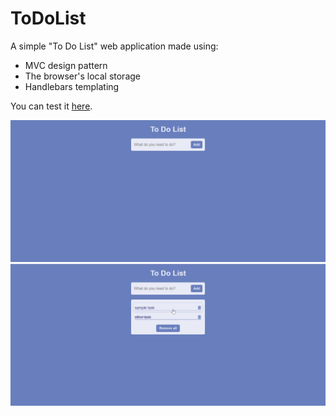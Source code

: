 # ToDoList
A simple "To Do List" web application made using:

- MVC design pattern
- The browser's local storage
- Handlebars templating

You can test it [here](https://elitsakarapchanska.github.io/ToDoList).


![Initial page](./screenshots/ToDoList.png)
![ToDos page](./screenshots/ToDoList-InAction.png)
